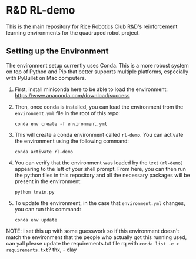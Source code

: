 # R&D RL-demo

This is the main repository for Rice Robotics Club R&D's reinforcement learning environments for the quadruped robot project.

## Setting up the Environment

The environment setup currently uses Conda. This is a more robust system on top of Python and Pip that better supports
multiple platforms, especially with PyBullet on Mac computers.

1. First, install miniconda here to be able to load the environment:
https://www.anaconda.com/download/success

2. Then, once conda is installed, you can load the environment from the `environment.yml` file in the root of this repo:
    ```shell
    conda env create -f environment.yml
    ```

3. This will create a conda environment called `rl-demo`. You can activate the environment using the following command:
    ```shell
    conda activate rl-demo
    ```

4. You can verify that the environment was loaded by the text `(rl-demo)` appearing to the left of your shell prompt.
From here, you can then run the python files in this repository and all the necessary packages will be present in the
environment:
    ```shell
    python train.py
    ```

5. To update the environment, in the case that `environment.yml` changes, you can run this command:
    ```shell
    conda env update
    ```

NOTE: i set this up with some guesswork so if this environment doesn't match the environment that the people who actually got this running used, can yall please update the requirements.txt file rq with ```conda list -e > requirements.txt```? thx, - clay